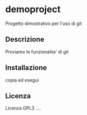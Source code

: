# demoproject
Progetto dimostrativo per l'uso di git

Descrizione
-----------
Proviamo le funzionalita' di git

Installazione
-------------
copia ed esegui


Licenza
-------
Licenza GPL3 ....
